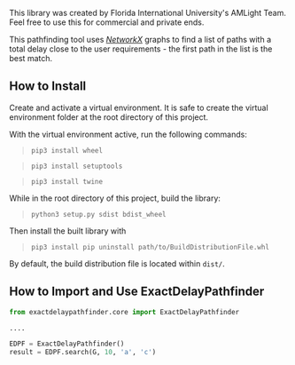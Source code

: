 This library was created by Florida International University's AMLight Team. Feel free to use this for commercial and private ends.

This pathfinding tool uses [*NetworkX*](https://networkx.org/) graphs to find a list of paths with a total delay close to the user requirements - the first path in the list is the best match. 

## How to Install

Create and activate a virtual environment. It is safe to create the virtual environment folder at the root directory of this project.

With the virtual environment active, run the following commands:
> `pip3 install wheel`

> `pip3 install setuptools`

> `pip3 install twine`

While in the root directory of this project, build the library:
> `python3 setup.py sdist bdist_wheel`

Then install the built library with
> `pip3 install pip uninstall path/to/BuildDistributionFile.whl`

By default, the build distribution file is located within `dist/`.

## How to Import and Use ExactDelayPathfinder

```python
from exactdelaypathfinder.core import ExactDelayPathfinder

....

EDPF = ExactDelayPathfinder()
result = EDPF.search(G, 10, 'a', 'c')
```
